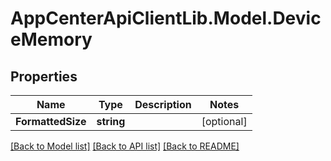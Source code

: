 # AppCenterApiClientLib.Model.DeviceMemory
## Properties

Name | Type | Description | Notes
------------ | ------------- | ------------- | -------------
**FormattedSize** | **string** |  | [optional] 

[[Back to Model list]](../README.md#documentation-for-models) [[Back to API list]](../README.md#documentation-for-api-endpoints) [[Back to README]](../README.md)

